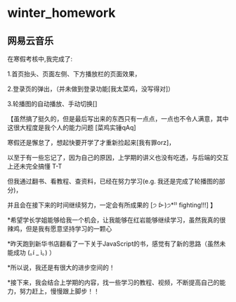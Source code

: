 # winter_homework
## 网易云音乐  

在寒假考核中,我完成了:

1.首页抬头、页面左侧、下方播放栏的页面效果，

2.登录页的弹出，（并未做到登录功能[我太菜鸡，没写得对]）

3.轮播图的自动播放、手动切换[]

【虽然搞了挺久的，但是最后写出来的东西只有一点点，一点也不令人满意，其中这很大程度是我个人的能力问题 [菜鸡实锤qAq]

 寒假还是懈怠了，想起快要开学了才重新捡起来[我有罪orz]，

 以至于有一些忘记了，因为自己的原因，上学期的讲义也没有吃透，与后端的交互上还未完全搞懂 T-T

 但我通过翻书、看教程、查资料，已经在努力学习(e.g. 我还是完成了轮播图的部分)，
 
 并且会在接下来的时间继续努力，一定会有所成果的 [੭ ᐕ)੭*⁾⁾ fighting!!!] 】
 
 *希望学长学姐能够给我一个机会，让我能够在红岩能够继续学习，虽然我真的很辣鸡，但是我有愿意坚持学习的一颗心
 
 *昨天跑到新华书店翻看了一下关于JavaScript的书，感觉有了新的思路（虽然未能成功 (｡í _ ì｡) ）
 
 *所以说，我还是有很大的进步空间的！
 
 *接下来，我会结合上学期的内容，找一些学习的教程、视频，不断提高自己的能力，努力赶上，慢慢跟上脚步！！
